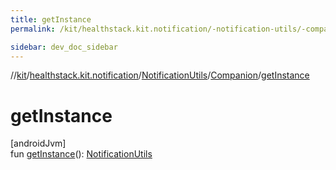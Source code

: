 ```yaml
---
title: getInstance
permalink: /kit/healthstack.kit.notification/-notification-utils/-companion/get-instance.html

sidebar: dev_doc_sidebar
---
```

//[kit](../../../../index.html)/[healthstack.kit.notification](../../index.html)/[NotificationUtils](../index.html)/[Companion](index.html)/[getInstance](get-instance.html)



# getInstance



[androidJvm]\
fun [getInstance](get-instance.html)(): [NotificationUtils](../index.html)




